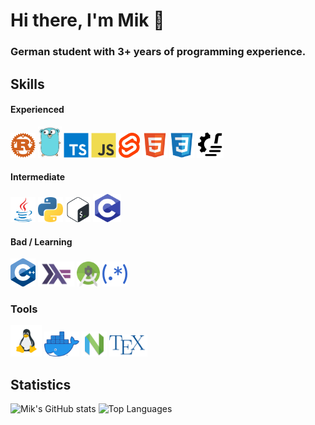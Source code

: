 # Hi there, I'm Mik 👋

### German student with 3+ years of programming experience.

## Skills

#### Experienced

<p>
    <img alt="Rust" title="Rust" src="icons/rust.svg" height="40">
    <img alt="Go" title="Go" src="icons/gopher.png" height="50">
    <img alt="TypeScript" title="TypeScript" src="icons/typescript.svg" height="40">
    <img alt="JavaScript" title="JavaScript" src="icons/javascript.svg" height="40">
     <img alt="Svelte" title="Svelte" src="icons/svelte.webp" height="40">
    <img alt="HTML" title="HTML" src="icons/html.svg" height="40">
     <img alt="CSS" title="CSS" src="icons/css.svg" height="40">
     <a href="https://github.com/rush-rs">
     <img alt="rush" title="rush" src="icons/rush.svg" height="43">
     </a>
</p>

#### Intermediate

<p>
    <img alt="Java" title="Java" src="icons/java.svg" height="40">
    <img alt="Python" title="Python" src="icons/python.svg" height="40">
    <img alt="Bash" title="Bash" src="icons/bash.svg" height="40">
    <img alt="C" title="C" src="icons/c.png" height="45">
</p>

#### Bad / Learning

<p>
<img alt="C++" title="C++" src="icons/cpp.png" height="45">
<img alt="Haskell" title="Haskell" src="icons/haskell.png" height="40">
<img alt="Android Studio" title="Android Studio" src="icons/android-studio.svg" height="40">
<img alt="Regular Expressions" title="Regular Expressions" src="icons/regex.svg" height="40">
</p>

### Tools

<p>
    <img alt="Linux" title="Linux" src="icons/linux.png" height="50">
    <img alt="Docker" title="Docker" src="icons/docker.png" height="40">
    <img alt="NVIM" title="NVIM" src="icons/nvim.webp" height="40">
    <img alt="LaTeX" title="LaTeX" src="icons/tex.svg" height="35">
</p>

## Statistics

![Mik's GitHub stats](https://github-readme-stats.vercel.app/api?username=MikMuellerDev&show_icons=true&theme=dracula&include_all_commits=true)
![Top Languages](https://github-readme-stats.vercel.app/api/top-langs/?username=MikMuellerDev&theme=dracula&langs_count=20&layout=compact)

<!-- ![Activity Graph 2](https://github-profile-summary-cards.vercel.app/api/cards/profile-details?username=MikMuellerDev&theme=github_dark) -->
<!-- ![Activity Graph](https://activity-graph.herokuapp.com/graph?username=MikMuellerDev&bg_color=0D1117&color=34BF5C&line=34BF5C&point=FFFFFF&hide_border=true&) -->

<!-- ![Trophies](https://github-profile-trophy.vercel.app/?username=MikMuellerDev&theme=dracula&margin-w=5&margin-h=5&column=3&row=6) -->
